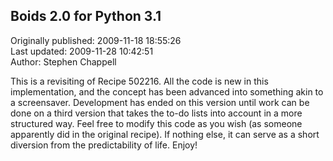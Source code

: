 ## Boids 2.0 for Python 3.1  
Originally published: 2009-11-18 18:55:26  
Last updated: 2009-11-28 10:42:51  
Author: Stephen Chappell  
  
This is a revisiting of Recipe 502216. All the code is new in this implementation, and the concept has been advanced into something akin to a screensaver. Development has ended on this version until work can be done on a third version that takes the to-do lists into account in a more structured way. Feel free to modify this code as you wish (as someone apparently did in the original recipe). If nothing else, it can serve as a short diversion from the predictability of life. Enjoy!